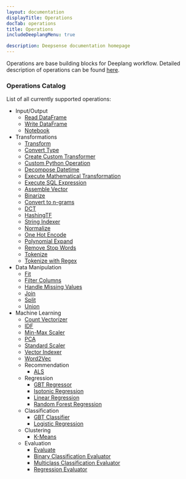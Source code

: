 ```yaml
---
layout: documentation
displayTitle: Operations
docTab: operations
title: Operations
includeDeeplangMenu: true

description: Deepsense documentation homepage
---
```


Operations are base building blocks for Deeplang workflow.
Detailed description of operations can be found [here](deeplang_overview.html#operations).

### Operations Catalog
List of all currently supported operations:

* Input/Output
  * [Read DataFrame](operations/read_dataframe.html)
  * [Write DataFrame](operations/write_dataframe.html)
  * [Notebook](operations/notebook.html)
* Transformations
  * [Transform](operations/transform.html)
  * [Convert Type](operations/convert_type.html)
  * [Create Custom Transformer](operations/create_custom_transformer.html)
  * [Custom Python Operation](operations/custom_python_operation.html)
  * [Decompose Datetime](operations/decompose_datetime.html)
  * [Execute Mathematical Transformation](operations/execute_mathematical_transformation.html)
  * [Execute SQL Expression](operations/execute_sql_expression.html)
  <!-- Spark ported operations -->
  * [Assemble Vector](operations/assemble_vector.html)
  * [Binarize](operations/binarize.html)
  * [Convert to n-grams](operations/convert_to_n-grams.html)
  * [DCT](operations/dct.html)
  * [HashingTF](operations/hashingtf.html)
  * [String Indexer](operations/string_indexer.html)
  * [Normalize](operations/normalize.html)
  * [One Hot Encode](operations/one_hot_encode.html)
  * [Polynomial Expand](operations/polynomial_expand.html)
  * [Remove Stop Words](operations/remove_stop_words.html)
  * [Tokenize](operations/tokenize.html)
  * [Tokenize with Regex](operations/tokenize_with_regex.html)
* Data Manipulation
  * [Fit](operations/fit.html)
  * [Filter Columns](operations/filter_columns.html)
  * [Handle Missing Values](operations/handle_missing_values.html)
  * [Join](operations/join.html)
  * [Split](operations/split.html)
  * [Union](operations/union.html)
* Machine Learning
  * [Count Vectorizer](operations/count_vectorizer.html)
  * [IDF](operations/idf.html)
  * [Min-Max Scaler](operations/min-max_scaler.html)
  * [PCA](operations/pca.html)
  * [Standard Scaler](operations/standard_scaler.html)
  * [Vector Indexer](operations/vector_indexer.html)
  * [Word2Vec](operations/word2vec.html)
  * Recommendation
    * [ALS](operations/als.html)
  * Regression
    * [GBT Regressor](operations/gbt_regressor.html)
    * [Isotonic Regression](operations/isotonic_regression.html)
    * [Linear Regression](operations/linear_regression.html)
    * [Random Forest Regression](operations/random_forest_regression.html)
  * Classification
    * [GBT Classifier](operations/gbt_classifier.html)
    * [Logistic Regression](operations/logistic_regression.html)
  * Clustering
    * [K-Means](operations/k-means.html)
  * Evaluation
    * [Evaluate](operations/evaluate.html)
    * [Binary Classification Evaluator](operations/binary_classification_evaluator.html)
    * [Multiclass Classification Evaluator](operations/multiclass_classification_evaluator.html)
    * [Regression Evaluator](operations/regression_evaluator.html)

